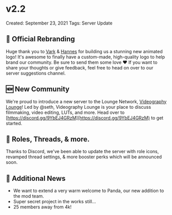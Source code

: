 # v2.2

Created: September 23, 2021
Tags: Server Update

## 🎉 Official Rebranding

Huge thank you to [Vark](https://vark.cc) & [Hannes](http://hannesf.net) for building us a stunning new animated logo! It's awesome to finally have a custom-made, high-quality logo to help brand our community. Be sure to send them some love ❤️  If you want to share your thoughts or give feedback, feel free to head on over to our server suggestions channel. 

## 🆕 New Community

We're proud to introduce a new server to the Lounge Network, [Videography Lounge](https://discord.gg/9YbEJ4GRzM)! Led by @seth, Videography Lounge is your place to discuss filmmaking, video editing, LUTs, and more. Head over to [https://discord.gg/9YbEJ4GRzM](https://discord.gg/9YbEJ4GRzM) to get started. 

## 🧵 Roles, Threads, & more.

Thanks to Discord, we've been able to update the server with role icons, revamped thread settings, & more booster perks which will be announced soon. 

## 📰 Additional News

- We want to extend a very warm welcome to Panda, our new addition to the mod team.
- Super secret project in the works still...
- 25 members away from 4k!
